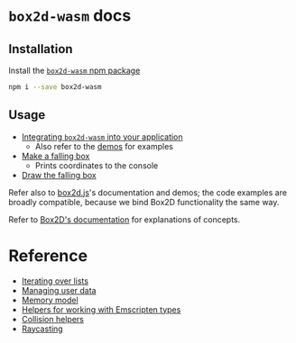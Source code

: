 # `box2d-wasm` docs

## Installation

Install the [`box2d-wasm` npm package](https://www.npmjs.com/package/box2d-wasm)

```bash
npm i --save box2d-wasm
```

## Usage

- [Integrating `box2d-wasm` into your application](00-importing-box2d-wasm.md)
  - Also refer to the [demos](../demo) for examples
- [Make a falling box](01-make-a-falling-box.md)
  - Prints coordinates to the console
- [Draw the falling box](02-draw-the-falling-box.md)

Refer also to [box2d.js](https://github.com/kripken/box2d.js/)'s documentation and demos; the code examples are broadly compatible, because we bind Box2D functionality the same way.

Refer to [Box2D's documentation](https://box2d.org/documentation/) for explanations of concepts.

# Reference

- [Iterating over lists](iteration.md)
- [Managing user data](user-data.md)
- [Memory model](memory-model.md)
- [Helpers for working with Emscripten types](emscripten-helpers.md)
- [Collision helpers](collision-helpers.md)
- [Raycasting](raycasting.md)